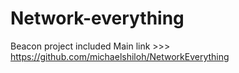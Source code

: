 # Network-everything
Beacon project included
Main link >>> https://github.com/michaelshiloh/NetworkEverything
